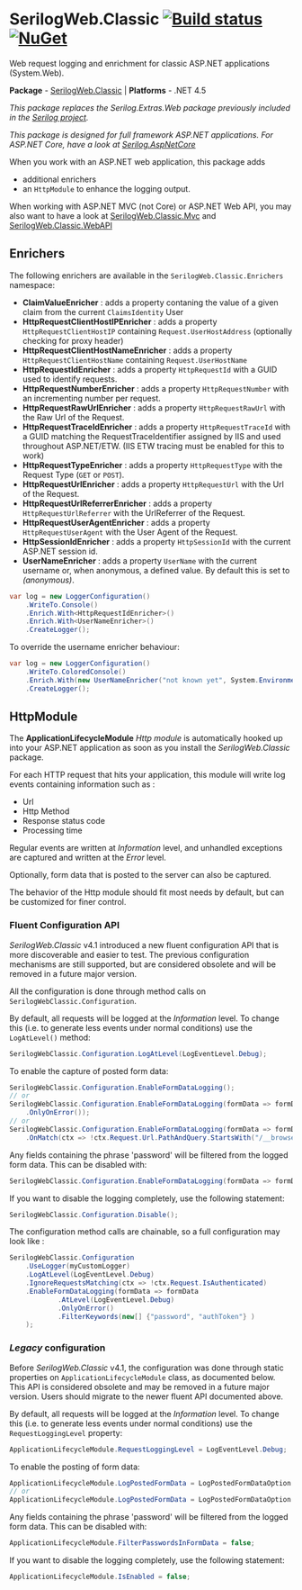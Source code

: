 # SerilogWeb.Classic [![Build status](https://ci.appveyor.com/api/projects/status/lpf4kdc7su3l67be?svg=true)](https://ci.appveyor.com/project/serilog-web/classic) [![NuGet](https://img.shields.io/nuget/v/SerilogWeb.Classic.svg)](https://www.nuget.org/packages/serilogweb.classic)

Web request logging and enrichment for classic ASP.NET applications (System.Web).

**Package** - [SerilogWeb.Classic](http://nuget.org/packages/serilogweb.classic)
| **Platforms** - .NET 4.5

_This package replaces the Serilog.Extras.Web package previously included in the [Serilog project](https://github.com/serilog/serilog)._

_This package is designed for full framework ASP.NET applications. For ASP.NET Core, have a look at [Serilog.AspNetCore](https://github.com/serilog/serilog-aspnetcore)_

When you work with an ASP.NET web application, this package adds 
- additional enrichers 
- an `HttpModule` to enhance the logging output. 

When working with ASP.NET MVC (not Core) or ASP.NET Web API, you may also want to have a look at [SerilogWeb.Classic.Mvc](https://github.com/serilog-web/classic-mvc) and [SerilogWeb.Classic.WebAPI](https://github.com/serilog-web/classic-webapi)

## Enrichers
The following enrichers are available in the `SerilogWeb.Classic.Enrichers` namespace:

*  **ClaimValueEnricher** : adds a property contaning the value of a given claim from the current `ClaimsIdentity` User
*  **HttpRequestClientHostIPEnricher** : adds a property `HttpRequestClientHostIP` containing  `Request.UserHostAddress` (optionally checking for proxy header)
*  **HttpRequestClientHostNameEnricher** : adds a property `HttpRequestClientHostName` containing  `Request.UserHostName`
*  **HttpRequestIdEnricher** : adds a property `HttpRequestId` with a GUID used to identify requests.
*  **HttpRequestNumberEnricher** : adds a property `HttpRequestNumber` with an incrementing number per request.
*  **HttpRequestRawUrlEnricher** : adds a property `HttpRequestRawUrl` with the Raw Url of the Request.
*  **HttpRequestTraceIdEnricher** : adds a property `HttpRequestTraceId` with a GUID matching the RequestTraceIdentifier assigned by IIS and used throughout ASP.NET/ETW. (IIS ETW tracing must be enabled for this to work)
*  **HttpRequestTypeEnricher** : adds a property `HttpRequestType` with the Request Type (`GET` or `POST`).
*  **HttpRequestUrlEnricher** : adds a property `HttpRequestUrl` with the Url of the Request.
*  **HttpRequestUrlReferrerEnricher** : adds a property `HttpRequestUrlReferrer` with the UrlReferrer of the Request.
*  **HttpRequestUserAgentEnricher** : adds a property `HttpRequestUserAgent` with the User Agent of the Request.
*  **HttpSessionIdEnricher** : adds a property `HttpSessionId` with the current ASP.NET session id.
*  **UserNameEnricher** : adds a property `UserName` with the current username or, when anonymous, a defined value. By default this is set to _(anonymous)_.


```csharp
var log = new LoggerConfiguration()
    .WriteTo.Console()
    .Enrich.With<HttpRequestIdEnricher>()
    .Enrich.With<UserNameEnricher>()
    .CreateLogger();
```

To override the username enricher behaviour:

```csharp
var log = new LoggerConfiguration()
    .WriteTo.ColoredConsole()
    .Enrich.With(new UserNameEnricher("not known yet", System.Environment.UserName))
    .CreateLogger();
```

## HttpModule
The **ApplicationLifecycleModule** *Http module* is automatically hooked up into your ASP.NET application as soon as you install the *SerilogWeb.Classic* package.

For each HTTP request that hits your application, this module will write log events containing information such as : 
- Url
- Http Method
- Response status code
- Processing time

Regular events are written at *Information* level, and unhandled exceptions are captured and written at the *Error* level.

Optionally, form data that is posted to the server can also be captured.

The behavior of the Http module should fit most needs by default, but can be customized for finer control.

### Fluent Configuration API
*SerilogWeb.Classic* v4.1 introduced a new fluent configuration API that is more discoverable and easier to test. The previous configuration mechanisms are still supported, but are considered obsolete and will be removed in a future major version.

All the configuration is done through method calls on `SerilogWebClassic.Configuration`.

By default, all requests will be logged at the _Information_ level. To change this (i.e. to generate less events under normal conditions) use the `LogAtLevel()` method:

```csharp
SerilogWebClassic.Configuration.LogAtLevel(LogEventLevel.Debug);
```

To enable the capture of posted form data:

```csharp
SerilogWebClassic.Configuration.EnableFormDataLogging();
// or
SerilogWebClassic.Configuration.EnableFormDataLogging(formData => formData
	.OnlyOnError());
// or
SerilogWebClassic.Configuration.EnableFormDataLogging(formData => formData
	.OnMatch(ctx => !ctx.Request.Url.PathAndQuery.StartsWith("/__browserLink")));
```

Any fields containing the phrase 'password' will be filtered from the logged form data.  This can be disabled with:

```csharp
SerilogWebClassic.Configuration.EnableFormDataLogging(formData => formData.DisablePasswordFiltering());
```

If you want to disable the logging completely, use the following statement:

```csharp
SerilogWebClassic.Configuration.Disable();
```

The configuration method calls are chainable, so a full configuration may look like : 
```csharp
SerilogWebClassic.Configuration
	.UseLogger(myCustomLogger)
	.LogAtLevel(LogEventLevel.Debug)
	.IgnoreRequestsMatching(ctx => !ctx.Request.IsAuthenticated)
	.EnableFormDataLogging(formData => formData
			.AtLevel(LogEventLevel.Debug)
			.OnlyOnError()
			.FilterKeywords(new[] {"password", "authToken"} )
	);
```

### *Legacy* configuration
Before *SerilogWeb.Classic* v4.1, the configuration was done through static properties on `ApplicationLifecycleModule` class, as documented below. 
This API is considered obsolete and may be removed in a future major version. Users should migrate to the newer fluent API documented above.

By default, all requests will be logged at the _Information_ level. To change this (i.e. to generate less events under normal conditions) use the `RequestLoggingLevel` property:

```csharp
ApplicationLifecycleModule.RequestLoggingLevel = LogEventLevel.Debug;
```

To enable the posting of form data:

```csharp
ApplicationLifecycleModule.LogPostedFormData = LogPostedFormDataOption.Always;
// or
ApplicationLifecycleModule.LogPostedFormData = LogPostedFormDataOption.OnlyOnError;
```

Any fields containing the phrase 'password' will be filtered from the logged form data.  This can be disabled with:

```csharp
ApplicationLifecycleModule.FilterPasswordsInFormData = false;
```

If you want to disable the logging completely, use the following statement:

```csharp
ApplicationLifecycleModule.IsEnabled = false;
```

